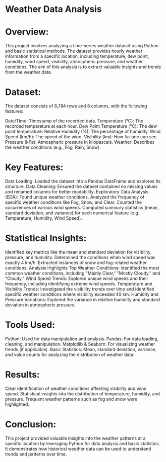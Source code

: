 


# Weather Data Analysis

# Overview:
This project involves analyzing a time-series weather dataset using Python and basic statistical methods. The dataset provides hourly weather information from a specific location, including temperature, dew point, humidity, wind speed, visibility, atmospheric pressure, and weather conditions. The aim of this analysis is to extract valuable insights and trends from the weather data.

# Dataset:
The dataset consists of 8,784 rows and 8 columns, with the following features:

Date/Time: Timestamp of the recorded data.
Temperature (°C): The recorded temperature at each hour.
Dew Point Temperature (°C): The dew point temperature.
Relative Humidity (%): The percentage of humidity.
Wind Speed (km/h): The speed of the wind.
Visibility (km): How far one can see.
Pressure (kPa): Atmospheric pressure in kilopascals.
Weather: Describes the weather conditions (e.g., Fog, Rain, Snow).

# Key Features:
Data Loading: Loaded the dataset into a Pandas DataFrame and explored its structure.
Data Cleaning: Ensured the dataset contained no missing values and renamed columns for better readability.
Exploratory Data Analysis (EDA):
Found unique weather conditions.
Analyzed the frequency of specific weather conditions like Fog, Snow, and Clear.
Counted the occurrences of various wind speeds.
Computed summary statistics (mean, standard deviation, and variance) for each numerical feature (e.g., Temperature, Humidity, Wind Speed).

# Statistical Insights:
Identified key metrics like the mean and standard deviation for visibility, pressure, and humidity.
Determined the conditions when wind speed was exactly 4 km/h.
Extracted instances of snow and fog-related weather conditions.
Analysis Highlights
Top Weather Conditions: Identified the most common weather conditions, including "Mainly Clear," "Mostly Cloudy," and "Cloudy."
Wind Speed Trends: Explored unique wind speeds and their frequency, including identifying extreme wind speeds.
Temperature and Visibility Trends: Investigated the visibility trends over time and identified specific weather conditions where visibility exceeded 40 km.
Humidity and Pressure Variations: Explored the variance in relative humidity and standard deviation in atmospheric pressure.

# Tools Used:
Python: Used for data manipulation and analysis.
Pandas: For data loading, cleaning, and manipulation.
Matplotlib & Seaborn: For visualizing weather trends (if applicable).
Basic Statistics: Mean, standard deviation, variance, and value counts for analyzing the distribution of weather data.

# Results:
Clear identification of weather conditions affecting visibility and wind speed.
Statistical insights into the distribution of temperature, humidity, and pressure.
Frequent weather patterns such as fog and snow were highlighted.

# Conclusion:
This project provided valuable insights into the weather patterns at a specific location by leveraging Python for data analysis and basic statistics. It demonstrates how historical weather data can be used to understand trends and patterns over time.

